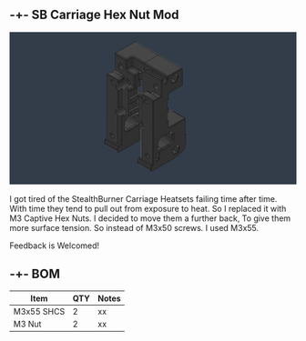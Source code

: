 ## -+- SB Carriage Hex Nut Mod

![image1](https://raw.githubusercontent.com/ObliviousGmn/Printer-Mods/main/Voron%20Carriage%20Hex%20Nut/Images/image.png)

I got tired of the StealthBurner Carriage Heatsets failing time after time. With time they tend to pull out from exposure to heat.
So I replaced it with M3 Captive Hex Nuts. I decided to move them a further back, To give them more surface tension. So instead of M3x50 screws.
I used M3x55.

Feedback is Welcomed!

## -+- BOM  
|Item|QTY|Notes|
|----|-|--|
|M3x55 SHCS|2|xx|
|M3 Nut|2|xx|

